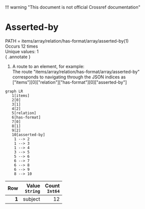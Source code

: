 !!! warning "This document is not official Crossref documentation"
# Asserted-by
PATH = items/array/relation/has-format/array/asserted-by(1)  
Occurs 12 times  
Unique values: 1  
{ .annotate }

1. A route to an element, for example:  
   The route "items/array/relation/has-format/array/asserted-by" corresponds to navigating through the JSON indices as  
   ["items"][0]["relation"]["has-format"][0]["asserted-by"]  

```mermaid
graph LR
   1[items]
   2[0]
   3[1]
   4[2]
   5[relation]
   6[has-format]
   7[0]
   8[1]
   9[2]
   10[asserted-by]
    1 --> 2
    1 --> 3
    1 --> 4
    3 --> 5
    5 --> 6
    6 --> 7
    6 --> 8
    6 --> 9
    8 --> 10
```

| **Row** | **Value**<br>`String` | **Count**<br>`Int64` |
|--------:|----------------------:|---------------------:|
| **1**   | subject               | 12                   |

